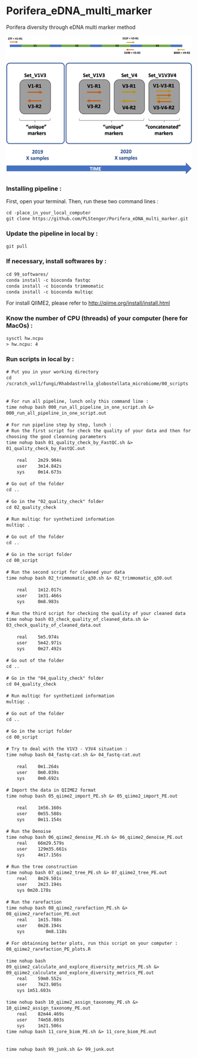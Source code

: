 # Porifera_eDNA_multi_marker
Porifera diversity through eDNA multi marker method

![graphical_summary_of_primers_map](https://github.com/PLStenger/Porifera_eDNA_multi_marker/blob/main/99_images/primers_map.png)

![graphical_summary_of_sets_of_markers](https://github.com/PLStenger/Porifera_eDNA_multi_marker/blob/main/99_images/set_of_markers.png)


### Installing pipeline :

First, open your terminal. Then, run these two command lines :

    cd -place_in_your_local_computer
    git clone https://github.com/PLStenger/Porifera_eDNA_multi_marker.git

### Update the pipeline in local by :

    git pull
    
### If necessary, install softwares by :   

    cd 99_softwares/
    conda install -c bioconda fastqc
    conda install -c bioconda trimmomatic
    conda install -c bioconda multiqc

For install QIIME2, please refer to http://qiime.org/install/install.html

### Know the number of CPU (threads) of your computer (here for MacOs) :   

    sysctl hw.ncpu
    > hw.ncpu: 4

### Run scripts in local by :


    # Put you in your working directory
    cd /scratch_vol1/fungi/Rhabdastrella_globostellata_microbiome/00_scripts
    
    
    # For run all pipeline, lunch only this command line : 
    time nohup bash 000_run_all_pipeline_in_one_script.sh &> 000_run_all_pipeline_in_one_script.out

    # For run pipeline step by step, lunch :
    # Run the first script for check the quality of your data and then for choosing the good cleanning parameters
    time nohup bash 01_quality_check_by_FastQC.sh &> 01_quality_check_by_FastQC.out
    
        real	2m29.904s
        user	3m14.842s
        sys	    0m14.673s
    
    # Go out of the folder
    cd ..
    
    # Go in the "02_quality_check" folder
    cd 02_quality_check
    
    # Run multiqc for synthetized information
    multiqc .
    
    # Go out of the folder
    cd ..
    
    # Go in the script folder
    cd 00_script

    # Run the second script for cleaned your data
    time nohup bash 02_trimmomatic_q30.sh &> 02_trimmomatic_q30.out
    
        real	1m12.017s
        user	1m31.466s
        sys	    0m8.983s

    # Run the third script for checking the quality of your cleaned data 
    time nohup bash 03_check_quality_of_cleaned_data.sh &> 03_check_quality_of_cleaned_data.out

        real	5m5.974s
        user	5m42.971s
        sys	    0m27.492s
        
    # Go out of the folder
    cd ..
    
    # Go in the "04_quality_check" folder
    cd 04_quality_check
    
    # Run multiqc for synthetized information
    multiqc .
    
    # Go out of the folder
    cd ..
    
    # Go in the script folder
    cd 00_script
    
    # Try to deal with the V1V3 - V3V4 situation :
    time nohup bash 04_fastq-cat.sh &> 04_fastq-cat.out

        real	0m1.264s
        user	0m0.039s
        sys	    0m0.692s

    # Import the data in QIIME2 format
    time nohup bash 05_qiime2_import_PE.sh &> 05_qiime2_import_PE.out
    
        real	1m56.160s
        user	0m55.588s
        sys	    0m11.154s
    
    # Run the Denoise
    time nohup bash 06_qiime2_denoise_PE.sh &> 06_qiime2_denoise_PE.out
        real	66m29.579s
        user	129m35.661s
        sys	    4m17.156s
    
    # Run the tree construction
    time nohup bash 07_qiime2_tree_PE.sh &> 07_qiime2_tree_PE.out
        real	8m29.501s
        user	2m23.194s
        sys	0m20.178s
    
    # Run the rarefaction
    time nohup bash 08_qiime2_rarefaction_PE.sh &> 08_qiime2_rarefaction_PE.out
        real	1m15.788s
        user	0m28.194s
        sys	       0m8.118s
        
    # For obtainning better plots, run this script on your computer :    
    08_qiime2_rarefaction_PE_plots.R
    
    time nohup bash 09_qiime2_calculate_and_explore_diversity_metrics_PE.sh &> 09_qiime2_calculate_and_explore_diversity_metrics_PE.out
        real	59m0.552s
        user	7m23.905s
        sys	1m51.603s
    
    time nohup bash 10_qiime2_assign_taxonomy_PE.sh &> 10_qiime2_assign_taxonomy_PE.out
        real	82m44.469s
        user	74m58.003s
        sys	    1m21.506s
    time nohup bash 11_core_biom_PE.sh &> 11_core_biom_PE.out
    
    
    time nohup bash 99_junk.sh &> 99_junk.out
